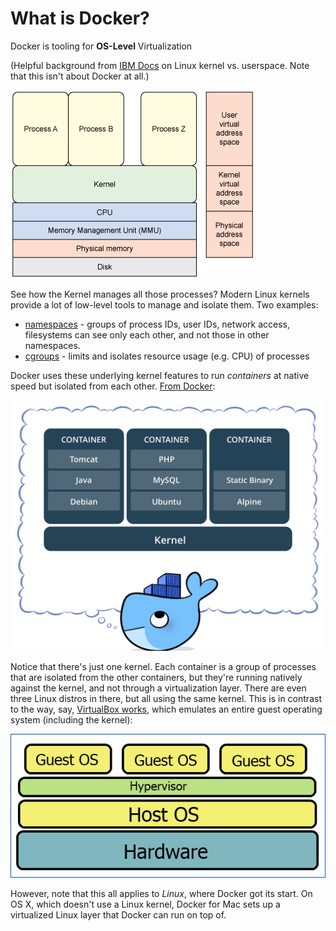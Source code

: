 # What is Docker?

Docker is tooling for **OS-Level** Virtualization

(Helpful background from [IBM Docs](https://www.ibm.com/developerworks/library/l-kernel-memory-access/index.html) on Linux kernel vs. userspace. Note that this isn't about Docker at all.)

![Linux Kernel vs. Userspace](kernel-vs-userspace.gif)

See how the Kernel manages all those processes? Modern Linux kernels provide a lot of low-level tools to manage and isolate them. Two examples:

* [namespaces](https://en.wikipedia.org/wiki/Linux_namespaces) - groups of process IDs, user IDs, network access, filesystems can see only each other, and not those in other namespaces.
* [cgroups](https://en.wikipedia.org/wiki/Cgroups) - limits and isolates resource usage (e.g. CPU) of processes

Docker uses these underlying kernel features to run *containers* at native speed but isolated from each other. [From Docker](https://www.docker.com/what-container):

![Docker Containers](docker-containers.png)

Notice that there's just one kernel. Each container is a group of processes that are isolated from the other containers, but they're running natively against the kernel, and not through a virtualization layer. There are even three Linux distros in there, but all using the same kernel. This is in contrast to the way, say, [VirtualBox works](https://www.howtogeek.com/66734/htg-explains-what-is-a-hypervisor/), which emulates an entire guest operating system (including the kernel):

![VirtualBox VMs](vms.png)

However, note that this all applies to *Linux*, where Docker got its start. On OS X, which doesn't use a Linux kernel, Docker for Mac sets up a virtualized Linux layer that Docker can run on top of.